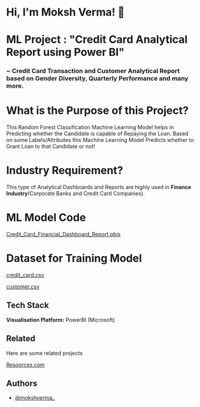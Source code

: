 
# Hi, I'm Moksh Verma! 👋


# ML Project : "Credit Card Analytical Report using Power BI"

### ~ Credit Card Transaction and Customer Analytical Report based on Gender Diversity, Quarterly Performance and many more.


# What is the Purpose of this Project?

This Random Forest Classification Machine Learning Model helps in Predicting whether the Candidate is capable of Repaying the Loan. Based on some Labels/Attributes this Machine Learning Model Predicts whether to Grant Loan to that Candidate or not!

# Industry Requirement?

This type of Analytical Dashboards and Reports are highly used in **Finance Industry**(Corporate Banks and Credit Card Companies).

# ML Model Code

[Credit_Card_Financial_Dashboard_Report.pbix](https://github.com/mokshverma-dev/Credit-Card-Analytical-Resport-using-Power-BI/blob/main/Credit_Card_Financial_Dashboard_Report.pbix)

# Dataset for Training Model

[credit_card.csv](https://github.com/mokshverma-dev/Credit-Card-Analytical-Resport-using-Power-BI/blob/main/credit_card.csv)

[customer.csv](https://github.com/mokshverma-dev/Credit-Card-Analytical-Resport-using-Power-BI/blob/main/customer.csv)

## Tech Stack

**Visualisation Platform:**   PowerBI (Microsoft)


## Related

Here are some related projects

[Resoorces.com](https://github.com/mokshverma-dev/Resoorces)


## Authors

- [@mokshverma_](https://www.instagram.com/mokshverma_/)
